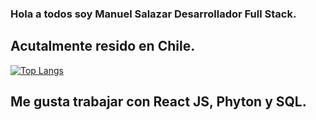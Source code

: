 ### Hola a todos soy Manuel Salazar Desarrollador Full Stack.

## Acutalmente resido en Chile.


[![Top Langs](https://github-readme-stats.vercel.app/api/top-langs/?username=manolos05)](https://github.com/manolos05/github-readme-stats)

## Me gusta trabajar con React JS, Phyton y SQL.